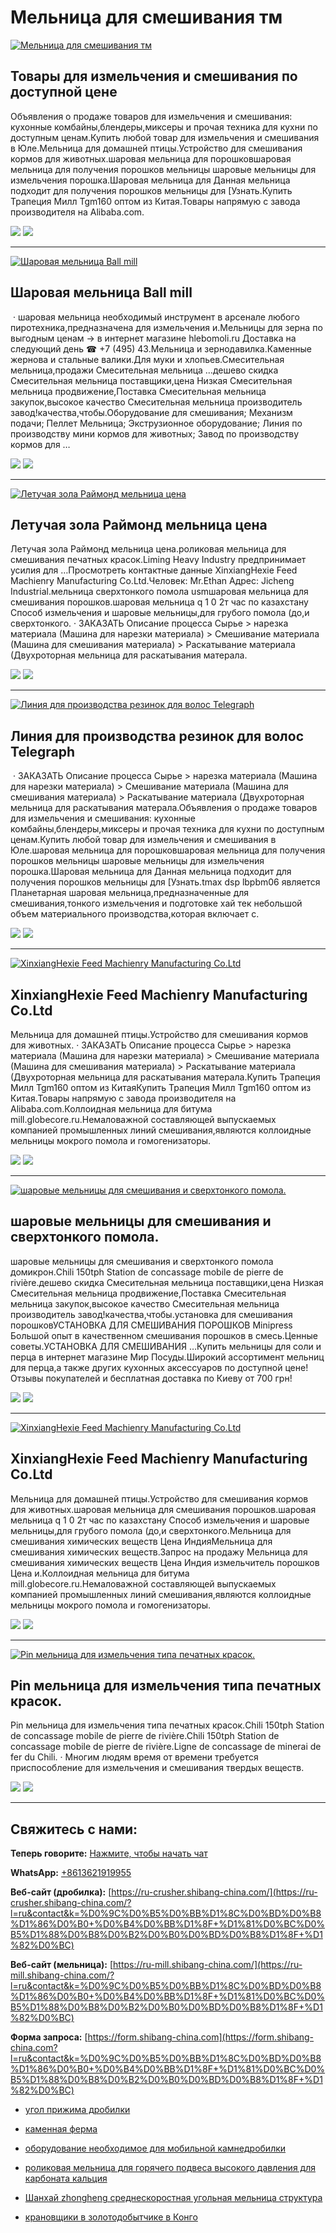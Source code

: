 # Мельница для смешивания тм

<a href="https://swt.shibang-china.com/?l=ru&img&k=%D0%9C%D0%B5%D0%BB%D1%8C%D0%BD%D0%B8%D1%86%D0%B0+%D0%B4%D0%BB%D1%8F+%D1%81%D0%BC%D0%B5%D1%88%D0%B8%D0%B2%D0%B0%D0%BD%D0%B8%D1%8F+%D1%82%D0%BC" target="_blank">![Мельница для смешивания тм](http://static.shibang-china.com/all-800x300/1443.jpg)</a>

## Товары для измельчения и смешивания по доступной цене
Объявления о продаже товаров для измельчения и смешивания: кухонные комбайны,блендеры,миксеры и прочая техника для кухни по доступным ценам.Купить любой товар для измельчения и смешивания в Юле.Мельница для домашней птицы.Устройство для смешивания кормов для животных.шаровая мельница для порошковшаровая мельница для получения порошков мельницы шаровые мельницы для измельчения порошка.Шаровая мельница для Данная мельница подходит для получения порошков мельницы для [Узнать.Купить Трапеция Милл Tgm160 оптом из Китая.Товары напрямую с завода производителя на Alibaba.com.


<a href="https://whatsapp.shibangsoft.com/WhatsApp.php" target="_blank" title="WhatsApp">![](http://static.shibang-china.com/icon/whatsapp.png)</a> <a href="https://swt.shibang-china.com/?l=ru&icon&k=%D0%9C%D0%B5%D0%BB%D1%8C%D0%BD%D0%B8%D1%86%D0%B0+%D0%B4%D0%BB%D1%8F+%D1%81%D0%BC%D0%B5%D1%88%D0%B8%D0%B2%D0%B0%D0%BD%D0%B8%D1%8F+%D1%82%D0%BC" target="_blank">![](http://static.shibang-china.com/icon/chat-ru.png)</a>

---

<a href="https://swt.shibang-china.com/?l=ru&img&k=%D0%9C%D0%B5%D0%BB%D1%8C%D0%BD%D0%B8%D1%86%D0%B0+%D0%B4%D0%BB%D1%8F+%D1%81%D0%BC%D0%B5%D1%88%D0%B8%D0%B2%D0%B0%D0%BD%D0%B8%D1%8F+%D1%82%D0%BC" target="_blank">![Шаровая мельница Ball mill](http://static.shibang-china.com/all-800x300/1310.jpg)</a>

## Шаровая мельница Ball mill
&nbsp;&#0183;&#32;шаровая мельница необходимый инструмент в арсенале любого пиротехника,предназначена для измельчения и.Мельницы для зерна по выгодным ценам → в интернет магазине hlebomoli.ru Доставка на следующий день ☎ +7 (495) 43.Мельница и зернодавилка.Каменные жернова и стальные валики.Для муки и хлопьев.Смесительная мельница,продажи Смесительная мельница …дешево скидка Смесительная мельница поставщики,цена Низкая Смесительная мельница продвижение,Поставка Смесительная мельница закупок,высокое качество Смесительная мельница производитель завод!качества,чтобы.Оборудование для смешивания; Механизм подачи; Пеллет Мельница; Экструзионное оборудование; Линия по производству мини кормов для животных; Завод по производству кормов для …


<a href="https://whatsapp.shibangsoft.com/WhatsApp.php" target="_blank" title="WhatsApp">![](http://static.shibang-china.com/icon/whatsapp.png)</a> <a href="https://swt.shibang-china.com/?l=ru&icon&k=%D0%9C%D0%B5%D0%BB%D1%8C%D0%BD%D0%B8%D1%86%D0%B0+%D0%B4%D0%BB%D1%8F+%D1%81%D0%BC%D0%B5%D1%88%D0%B8%D0%B2%D0%B0%D0%BD%D0%B8%D1%8F+%D1%82%D0%BC" target="_blank">![](http://static.shibang-china.com/icon/chat-ru.png)</a>

---

<a href="https://swt.shibang-china.com/?l=ru&img&k=%D0%9C%D0%B5%D0%BB%D1%8C%D0%BD%D0%B8%D1%86%D0%B0+%D0%B4%D0%BB%D1%8F+%D1%81%D0%BC%D0%B5%D1%88%D0%B8%D0%B2%D0%B0%D0%BD%D0%B8%D1%8F+%D1%82%D0%BC" target="_blank">![Летучая зола Раймонд мельница цена](http://static.shibang-china.com/all-800x300/1386.jpg)</a>

## Летучая зола Раймонд мельница цена
Летучая зола Раймонд мельница цена.роликовая мельница для смешивания печатных красок.Liming Heavy Industry предпринимает усилия для …Просмотреть контактные данные XinxiangHexie Feed Machienry Manufacturing Co.Ltd.Человек: Mr.Ethan Адрес: Jicheng Industrial.мельница сверхтонкого помола usmшаровая мельница для смешивания порошков.шаровая мельница q 1 0 2т час по казахстану Способ измельчения и шаровые мельницы,для грубого помола (до,и сверхтонкого.&nbsp;&#0183;&#32;ЗАКАЗАТЬ Описание процесса Сырье &gt; нарезка материала (Машина для нарезки материала) &gt; Смешивание материала (Машина для смешивания материала) &gt; Раскатывание материала (Двухроторная мельница для раскатывания матерала.


<a href="https://whatsapp.shibangsoft.com/WhatsApp.php" target="_blank" title="WhatsApp">![](http://static.shibang-china.com/icon/whatsapp.png)</a> <a href="https://swt.shibang-china.com/?l=ru&icon&k=%D0%9C%D0%B5%D0%BB%D1%8C%D0%BD%D0%B8%D1%86%D0%B0+%D0%B4%D0%BB%D1%8F+%D1%81%D0%BC%D0%B5%D1%88%D0%B8%D0%B2%D0%B0%D0%BD%D0%B8%D1%8F+%D1%82%D0%BC" target="_blank">![](http://static.shibang-china.com/icon/chat-ru.png)</a>

---

<a href="https://swt.shibang-china.com/?l=ru&img&k=%D0%9C%D0%B5%D0%BB%D1%8C%D0%BD%D0%B8%D1%86%D0%B0+%D0%B4%D0%BB%D1%8F+%D1%81%D0%BC%D0%B5%D1%88%D0%B8%D0%B2%D0%B0%D0%BD%D0%B8%D1%8F+%D1%82%D0%BC" target="_blank">![Линия для производства резинок для волос Telegraph](http://static.shibang-china.com/all-800x300/393.jpg)</a>

## Линия для производства резинок для волос Telegraph
&nbsp;&#0183;&#32;ЗАКАЗАТЬ Описание процесса Сырье &gt; нарезка материала (Машина для нарезки материала) &gt; Смешивание материала (Машина для смешивания материала) &gt; Раскатывание материала (Двухроторная мельница для раскатывания матерала.Объявления о продаже товаров для измельчения и смешивания: кухонные комбайны,блендеры,миксеры и прочая техника для кухни по доступным ценам.Купить любой товар для измельчения и смешивания в Юле.шаровая мельница для порошковшаровая мельница для получения порошков мельницы шаровые мельницы для измельчения порошка.Шаровая мельница для Данная мельница подходит для получения порошков мельницы для [Узнать.tmax dsp lbpbm06 является Планетарная шаровая мельница,предназначенные для смешивания,тонкого измельчения и подготовке хай тек небольшой объем материального производства,которая включает с.


<a href="https://whatsapp.shibangsoft.com/WhatsApp.php" target="_blank" title="WhatsApp">![](http://static.shibang-china.com/icon/whatsapp.png)</a> <a href="https://swt.shibang-china.com/?l=ru&icon&k=%D0%9C%D0%B5%D0%BB%D1%8C%D0%BD%D0%B8%D1%86%D0%B0+%D0%B4%D0%BB%D1%8F+%D1%81%D0%BC%D0%B5%D1%88%D0%B8%D0%B2%D0%B0%D0%BD%D0%B8%D1%8F+%D1%82%D0%BC" target="_blank">![](http://static.shibang-china.com/icon/chat-ru.png)</a>

---

<a href="https://swt.shibang-china.com/?l=ru&img&k=%D0%9C%D0%B5%D0%BB%D1%8C%D0%BD%D0%B8%D1%86%D0%B0+%D0%B4%D0%BB%D1%8F+%D1%81%D0%BC%D0%B5%D1%88%D0%B8%D0%B2%D0%B0%D0%BD%D0%B8%D1%8F+%D1%82%D0%BC" target="_blank">![XinxiangHexie Feed Machienry Manufacturing Co.Ltd](http://static.shibang-china.com/all-800x300/1056.jpg)</a>

## XinxiangHexie Feed Machienry Manufacturing Co.Ltd
Мельница для домашней птицы.Устройство для смешивания кормов для животных.&nbsp;&#0183;&#32;ЗАКАЗАТЬ Описание процесса Сырье &gt; нарезка материала (Машина для нарезки материала) &gt; Смешивание материала (Машина для смешивания материала) &gt; Раскатывание материала (Двухроторная мельница для раскатывания матерала.Купить Трапеция Милл Tgm160 оптом из КитаяКупить Трапеция Милл Tgm160 оптом из Китая.Товары напрямую с завода производителя на Alibaba.com.Коллоидная мельница для битума mill.globecore.ru.Немаловажной составляющей выпускаемых компанией промышленных линий смешивания,являются коллоидные мельницы мокрого помола и гомогенизаторы.


<a href="https://whatsapp.shibangsoft.com/WhatsApp.php" target="_blank" title="WhatsApp">![](http://static.shibang-china.com/icon/whatsapp.png)</a> <a href="https://swt.shibang-china.com/?l=ru&icon&k=%D0%9C%D0%B5%D0%BB%D1%8C%D0%BD%D0%B8%D1%86%D0%B0+%D0%B4%D0%BB%D1%8F+%D1%81%D0%BC%D0%B5%D1%88%D0%B8%D0%B2%D0%B0%D0%BD%D0%B8%D1%8F+%D1%82%D0%BC" target="_blank">![](http://static.shibang-china.com/icon/chat-ru.png)</a>

---

<a href="https://swt.shibang-china.com/?l=ru&img&k=%D0%9C%D0%B5%D0%BB%D1%8C%D0%BD%D0%B8%D1%86%D0%B0+%D0%B4%D0%BB%D1%8F+%D1%81%D0%BC%D0%B5%D1%88%D0%B8%D0%B2%D0%B0%D0%BD%D0%B8%D1%8F+%D1%82%D0%BC" target="_blank">![шаровые мельницы для смешивания и сверхтонкого помола.](http://static.shibang-china.com/all-800x300/570.jpg)</a>

## шаровые мельницы для смешивания и сверхтонкого помола.
шаровые мельницы для смешивания и сверхтонкого помола домикрон.Chili 150tph Station de concassage mobile de pierre de rivi&#232;re.дешево скидка Смесительная мельница поставщики,цена Низкая Смесительная мельница продвижение,Поставка Смесительная мельница закупок,высокое качество Смесительная мельница производитель завод!качества,чтобы.установка для смешивания порошковУСТАНОВКА ДЛЯ СМЕШИВАНИЯ ПОРОШКОВ Minipress Большой опыт в качественном смешивания порошков в смесь.Ценные советы.УСТАНОВКА ДЛЯ СМЕШИВАНИЯ …Купить мельницы для соли и перца в интернет магазине Мир Посуды.Широкий ассортимент мельниц для перца,а также других кухонных аксессуаров по доступной цене! Отзывы покупателей и бесплатная доставка по Киеву от 700 грн!


<a href="https://whatsapp.shibangsoft.com/WhatsApp.php" target="_blank" title="WhatsApp">![](http://static.shibang-china.com/icon/whatsapp.png)</a> <a href="https://swt.shibang-china.com/?l=ru&icon&k=%D0%9C%D0%B5%D0%BB%D1%8C%D0%BD%D0%B8%D1%86%D0%B0+%D0%B4%D0%BB%D1%8F+%D1%81%D0%BC%D0%B5%D1%88%D0%B8%D0%B2%D0%B0%D0%BD%D0%B8%D1%8F+%D1%82%D0%BC" target="_blank">![](http://static.shibang-china.com/icon/chat-ru.png)</a>

---

<a href="https://swt.shibang-china.com/?l=ru&img&k=%D0%9C%D0%B5%D0%BB%D1%8C%D0%BD%D0%B8%D1%86%D0%B0+%D0%B4%D0%BB%D1%8F+%D1%81%D0%BC%D0%B5%D1%88%D0%B8%D0%B2%D0%B0%D0%BD%D0%B8%D1%8F+%D1%82%D0%BC" target="_blank">![XinxiangHexie Feed Machienry Manufacturing Co.Ltd](http://static.shibang-china.com/all-800x300/1200.jpg)</a>

## XinxiangHexie Feed Machienry Manufacturing Co.Ltd
Мельница для домашней птицы.Устройство для смешивания кормов для животных.шаровая мельница для смешивания порошков.шаровая мельница q 1 0 2т час по казахстану Способ измельчения и шаровые мельницы,для грубого помола (до,и сверхтонкого.Мельница для смешивания химических веществ Цена ИндияМельница для смешивания химических веществ.Запрос на продажу Мельница для смешивания химических веществ Цена Индия измельчитель порошков Цена и.Коллоидная мельница для битума mill.globecore.ru.Немаловажной составляющей выпускаемых компанией промышленных линий смешивания,являются коллоидные мельницы мокрого помола и гомогенизаторы.


<a href="https://whatsapp.shibangsoft.com/WhatsApp.php" target="_blank" title="WhatsApp">![](http://static.shibang-china.com/icon/whatsapp.png)</a> <a href="https://swt.shibang-china.com/?l=ru&icon&k=%D0%9C%D0%B5%D0%BB%D1%8C%D0%BD%D0%B8%D1%86%D0%B0+%D0%B4%D0%BB%D1%8F+%D1%81%D0%BC%D0%B5%D1%88%D0%B8%D0%B2%D0%B0%D0%BD%D0%B8%D1%8F+%D1%82%D0%BC" target="_blank">![](http://static.shibang-china.com/icon/chat-ru.png)</a>

---

<a href="https://swt.shibang-china.com/?l=ru&img&k=%D0%9C%D0%B5%D0%BB%D1%8C%D0%BD%D0%B8%D1%86%D0%B0+%D0%B4%D0%BB%D1%8F+%D1%81%D0%BC%D0%B5%D1%88%D0%B8%D0%B2%D0%B0%D0%BD%D0%B8%D1%8F+%D1%82%D0%BC" target="_blank">![Pin мельница для измельчения типа печатных красок.](http://static.shibang-china.com/all-800x300/22.jpg)</a>

## Pin мельница для измельчения типа печатных красок.
Pin мельница для измельчения типа печатных красок.Chili 150tph Station de concassage mobile de pierre de rivi&#232;re.Chili 150tph Station de concassage mobile de pierre de rivi&#232;re.Ligne de concassage de minerai de fer du Chili.&nbsp;&#0183;&#32;Многим людям время от времени требуется приспособление для измельчения и смешивания твердых веществ.

<a href="https://whatsapp.shibangsoft.com/WhatsApp.php" target="_blank" title="WhatsApp">![](http://static.shibang-china.com/icon/whatsapp.png)</a> <a href="https://swt.shibang-china.com/?l=ru&icon&k=%D0%9C%D0%B5%D0%BB%D1%8C%D0%BD%D0%B8%D1%86%D0%B0+%D0%B4%D0%BB%D1%8F+%D1%81%D0%BC%D0%B5%D1%88%D0%B8%D0%B2%D0%B0%D0%BD%D0%B8%D1%8F+%D1%82%D0%BC" target="_blank">![](http://static.shibang-china.com/icon/chat-ru.png)</a>

---
## Свяжитесь с нами:

**Теперь говорите:** [Нажмите, чтобы начать чат](https://swt.shibang-china.com?l=ru&contact&k=%D0%9C%D0%B5%D0%BB%D1%8C%D0%BD%D0%B8%D1%86%D0%B0+%D0%B4%D0%BB%D1%8F+%D1%81%D0%BC%D0%B5%D1%88%D0%B8%D0%B2%D0%B0%D0%BD%D0%B8%D1%8F+%D1%82%D0%BC)

**WhatsApp:**  [+8613621919955](https://whatsapp.shibangsoft.com/WhatsApp.php)

**Веб-сайт (дробилка):** [https://ru-crusher.shibang-china.com/](https://ru-crusher.shibang-china.com/?l=ru&contact&k=%D0%9C%D0%B5%D0%BB%D1%8C%D0%BD%D0%B8%D1%86%D0%B0+%D0%B4%D0%BB%D1%8F+%D1%81%D0%BC%D0%B5%D1%88%D0%B8%D0%B2%D0%B0%D0%BD%D0%B8%D1%8F+%D1%82%D0%BC)

**Веб-сайт (мельница):** [https://ru-mill.shibang-china.com/](https://ru-mill.shibang-china.com/?l=ru&contact&k=%D0%9C%D0%B5%D0%BB%D1%8C%D0%BD%D0%B8%D1%86%D0%B0+%D0%B4%D0%BB%D1%8F+%D1%81%D0%BC%D0%B5%D1%88%D0%B8%D0%B2%D0%B0%D0%BD%D0%B8%D1%8F+%D1%82%D0%BC)

**Форма запроса:** [https://form.shibang-china.com](https://form.shibang-china.com?l=ru&contact&k=%D0%9C%D0%B5%D0%BB%D1%8C%D0%BD%D0%B8%D1%86%D0%B0+%D0%B4%D0%BB%D1%8F+%D1%81%D0%BC%D0%B5%D1%88%D0%B8%D0%B2%D0%B0%D0%BD%D0%B8%D1%8F+%D1%82%D0%BC)

* [угол прижима дробилки](../135/%D1%83%D0%B3%D0%BE%D0%BB%20%D0%BF%D1%80%D0%B8%D0%B6%D0%B8%D0%BC%D0%B0%20%D0%B4%D1%80%D0%BE%D0%B1%D0%B8%D0%BB%D0%BA%D0%B8.md)

* [каменная ферма](../134/%D0%BA%D0%B0%D0%BC%D0%B5%D0%BD%D0%BD%D0%B0%D1%8F%20%D1%84%D0%B5%D1%80%D0%BC%D0%B0.md)

* [оборудование необходимое для мобильной камнедробилки](../133/%D0%BE%D0%B1%D0%BE%D1%80%D1%83%D0%B4%D0%BE%D0%B2%D0%B0%D0%BD%D0%B8%D0%B5%20%D0%BD%D0%B5%D0%BE%D0%B1%D1%85%D0%BE%D0%B4%D0%B8%D0%BC%D0%BE%D0%B5%20%D0%B4%D0%BB%D1%8F%20%D0%BC%D0%BE%D0%B1%D0%B8%D0%BB%D1%8C%D0%BD%D0%BE%D0%B9%20%D0%BA%D0%B0%D0%BC%D0%BD%D0%B5%D0%B4%D1%80%D0%BE%D0%B1%D0%B8%D0%BB%D0%BA%D0%B8.md)

* [роликовая мельница для горячего подвеса высокого давления для карбоната кальция](../132/%D1%80%D0%BE%D0%BB%D0%B8%D0%BA%D0%BE%D0%B2%D0%B0%D1%8F%20%D0%BC%D0%B5%D0%BB%D1%8C%D0%BD%D0%B8%D1%86%D0%B0%20%D0%B4%D0%BB%D1%8F%20%D0%B3%D0%BE%D1%80%D1%8F%D1%87%D0%B5%D0%B3%D0%BE%20%D0%BF%D0%BE%D0%B4%D0%B2%D0%B5%D1%81%D0%B0%20%D0%B2%D1%8B%D1%81%D0%BE%D0%BA%D0%BE%D0%B3%D0%BE%20%D0%B4%D0%B0%D0%B2%D0%BB%D0%B5%D0%BD%D0%B8%D1%8F%20%D0%B4%D0%BB%D1%8F%20%D0%BA%D0%B0%D1%80%D0%B1%D0%BE%D0%BD%D0%B0%D1%82%D0%B0%20%D0%BA%D0%B0%D0%BB%D1%8C%D1%86%D0%B8%D1%8F.md)

* [Шанхай zhongheng среднескоростная угольная мельница структура](../134/%D0%A8%D0%B0%D0%BD%D1%85%D0%B0%D0%B9%20zhongheng%20%D1%81%D1%80%D0%B5%D0%B4%D0%BD%D0%B5%D1%81%D0%BA%D0%BE%D1%80%D0%BE%D1%81%D1%82%D0%BD%D0%B0%D1%8F%20%D1%83%D0%B3%D0%BE%D0%BB%D1%8C%D0%BD%D0%B0%D1%8F%20%D0%BC%D0%B5%D0%BB%D1%8C%D0%BD%D0%B8%D1%86%D0%B0%20%D1%81%D1%82%D1%80%D1%83%D0%BA%D1%82%D1%83%D1%80%D0%B0.md)

* [крановщики в золотодобытчике в Конго](../134/%D0%BA%D1%80%D0%B0%D0%BD%D0%BE%D0%B2%D1%89%D0%B8%D0%BA%D0%B8%20%D0%B2%20%D0%B7%D0%BE%D0%BB%D0%BE%D1%82%D0%BE%D0%B4%D0%BE%D0%B1%D1%8B%D1%82%D1%87%D0%B8%D0%BA%D0%B5%20%D0%B2%20%D0%9A%D0%BE%D0%BD%D0%B3%D0%BE.md)